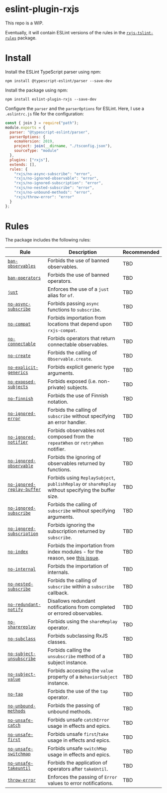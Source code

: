 # eslint-plugin-rxjs

This repo is a WIP.

Eventually, it will contain ESLint versions of the rules in the [`rxjs-tslint-rules`](https://github.com/cartant/rxjs-tslint-rules) package.

# Install

Install the ESLint TypeScript parser using npm:

```
npm install @typescript-eslint/parser --save-dev
```

Install the package using npm:

```
npm install eslint-plugin-rxjs --save-dev
```

Configure the `parser` and the `parserOptions` for ESLint. Here, I use a `.eslintrc.js` file for the configuration:

```js
const { join } = require("path");
module.exports = {
  parser: "@typescript-eslint/parser",
  parserOptions: {
    ecmaVersion: 2019,
    project: join(__dirname, "./tsconfig.json"),
    sourceType: "module"
  },
  plugins: ["rxjs"],
  extends: [],
  rules: {
    "rxjs/no-async-subscribe": "error",
    "rxjs/no-ignored-observable": "error",
    "rxjs/no-ignored-subscription": "error",
    "rxjs/no-nested-subscribe": "error",
    "rxjs/no-unbound-methods": "error",
    "rxjs/throw-error": "error"
  }
};
```

# Rules

The package includes the following rules:

| Rule | Description | Recommended |
| --- | --- | --- |
[`ban-observables`](https://github.com/cartant/eslint-plugin-rxjs/blob/master/source/rules/ban-observables.ts) | Forbids the use of banned observables. | TBD |
[`ban-operators`](https://github.com/cartant/eslint-plugin-rxjs/blob/master/source/rules/ban-operators.ts) | Forbids the use of banned operators. | TBD |
[`just`](https://github.com/cartant/eslint-plugin-rxjs/blob/master/source/rules/just.ts) | Enforces the use of a `just` alias for `of`. | TBD |
[`no-async-subscribe`](https://github.com/cartant/eslint-plugin-rxjs/blob/master/source/rules/no-async-subscribe.ts) | Forbids passing `async` functions to `subscribe`. | TBD |
[`no-compat`](https://github.com/cartant/eslint-plugin-rxjs/blob/master/source/rules/no-compat.ts) | Forbids importation from locations that depend upon `rxjs-compat`. | TBD |
[`no-connectable`](https://github.com/cartant/eslint-plugin-rxjs/blob/master/source/rules/no-connectable.ts) | Forbids operators that return connectable observables. | TBD |
[`no-create`](https://github.com/cartant/eslint-plugin-rxjs/blob/master/source/rules/no-create.ts) | Forbids the calling of `Observable.create`. | TBD |
[`no-explicit-generics`](https://github.com/cartant/eslint-plugin-rxjs/blob/master/source/rules/no-explicit-generics.ts) | Forbids explicit generic type arguments. | TBD |
[`no-exposed-subjects`](https://github.com/cartant/eslint-plugin-rxjs/blob/master/source/rules/no-exposed-subjects.ts) | Forbids exposed  (i.e. non-private) subjects. | TBD |
[`no-finnish`](https://github.com/cartant/eslint-plugin-rxjs/blob/master/source/rules/no-finnish.ts) | Forbids the use of Finnish notation. | TBD |
[`no-ignored-error`](https://github.com/cartant/eslint-plugin-rxjs/blob/master/source/rules/no-ignored-error.ts) | Forbids the calling of `subscribe` without specifying an error handler. | TBD |
[`no-ignored-notifier`](https://github.com/cartant/eslint-plugin-rxjs/blob/master/source/rules/no-ignored-notifier.ts) | Forbids observables not composed from the `repeatWhen` or `retryWhen` notifier. | TBD |
[`no-ignored-observable`](https://github.com/cartant/eslint-plugin-rxjs/blob/master/source/rules/no-ignored-observable.ts) | Forbids the ignoring of observables returned by functions. | TBD |
[`no-ignored-replay-buffer`](https://github.com/cartant/eslint-plugin-rxjs/blob/master/source/rules/no-ignored-replay-buffer.ts) | Forbids using `ReplaySubject`, `publishReplay` or `shareReplay` without specifying the buffer size. | TBD |
[`no-ignored-subscribe`](https://github.com/cartant/eslint-plugin-rxjs/blob/master/source/rules/no-ignored-subscribe.ts) | Forbids the calling of `subscribe` without specifying arguments. | TBD |
[`no-ignored-subscription`](https://github.com/cartant/eslint-plugin-rxjs/blob/master/source/rules/no-ignored-subscription.ts) | Forbids ignoring the subscription returned by `subscribe`. | TBD |
[`no-index`](https://github.com/cartant/eslint-plugin-rxjs/blob/master/source/rules/no-index.ts) | Forbids the importation from index modules - for the reason, see [this issue](https://github.com/ReactiveX/rxjs/issues/4230). | TBD |
[`no-internal`](https://github.com/cartant/eslint-plugin-rxjs/blob/master/source/rules/no-internal.ts) | Forbids the importation of internals. | TBD |
[`no-nested-subscribe`](https://github.com/cartant/eslint-plugin-rxjs/blob/master/source/rules/no-nested-subscribe.ts) | Forbids the calling of `subscribe` within a `subscribe` callback. | TBD |
[`no-redundant-notify`](https://github.com/cartant/eslint-plugin-rxjs/blob/master/source/rules/no-redundant-notify.ts) | Disallows redundant notifications from completed or errored observables. | TBD |
[`no-sharereplay`](https://github.com/cartant/eslint-plugin-rxjs/blob/master/source/rules/no-sharereplay.ts) | Forbids using the `shareReplay` operator. | TBD |
[`no-subclass`](https://github.com/cartant/eslint-plugin-rxjs/blob/master/source/rules/no-subclass.ts) | Forbids subclassing RxJS classes. | TBD |
[`no-subject-unsubscribe`](https://github.com/cartant/eslint-plugin-rxjs/blob/master/source/rules/no-subject-unsubscribe.ts) | Forbids calling the `unsubscribe` method of a subject instance. | TBD |
[`no-subject-value`](https://github.com/cartant/eslint-plugin-rxjs/blob/master/source/rules/no-subject-value.ts) | Forbids accessing the `value` property of a `BehaviorSubject` instance. | TBD |
[`no-tap`](https://github.com/cartant/eslint-plugin-rxjs/blob/master/source/rules/no-tap.ts) | Forbids the use of the `tap` operator. | TBD |
[`no-unbound-methods`](https://github.com/cartant/eslint-plugin-rxjs/blob/master/source/rules/no-unbound-methods.ts) | Forbids the passing of unbound methods. | TBD |
[`no-unsafe-catch`](https://github.com/cartant/eslint-plugin-rxjs/blob/master/source/rules/no-unsafe-catch.ts) | Forbids unsafe `catchError` usage in effects and epics. | TBD |
[`no-unsafe-first`](https://github.com/cartant/eslint-plugin-rxjs/blob/master/source/rules/no-unsafe-first.ts) | Forbids unsafe `first`/`take` usage in effects and epics. | TBD |
[`no-unsafe-switchmap`](https://github.com/cartant/eslint-plugin-rxjs/blob/master/source/rules/no-unsafe-switchmap.ts) | Forbids unsafe `switchMap` usage in effects and epics. | TBD |
[`no-unsafe-takeuntil`](https://github.com/cartant/eslint-plugin-rxjs/blob/master/source/rules/no-unsafe-takeuntil.ts) | Forbids the application of operators after `takeUntil`. | TBD |
[`throw-error`](https://github.com/cartant/eslint-plugin-rxjs/blob/master/source/rules/throw-error.ts) | Enforces the passing of `Error` values to error notifications. | TBD |